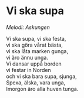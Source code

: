 # Vi ska supa
*Melodi: Askungen*

Vi ska supa, vi ska festa,  
vi ska göra vårat bästa,  
vi ska låta marken gunga,  
vi äro ännu unga.  
Vi dansar uppå borden  
vi festar in Norden  
och vi ska bara supa, sjunga,  
Spexa, älska, vara unga,  
Imorgon äro alla huven tunga.  
